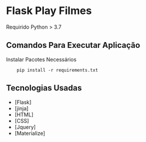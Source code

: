 # Flask Play Filmes
Requirido Python > 3.7
## Comandos Para Executar Aplicação
Instalar Pacotes Necessários
```
	pip install -r requirements.txt
```

## Tecnologias Usadas
- [Flask]
- [jinja]
- [HTML]
- [CSS]
- [Jquery]
- [Materialize]
